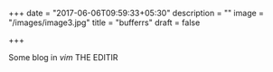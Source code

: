+++
date = "2017-06-06T09:59:33+05:30"
description = ""
image = "/images/image3.jpg"
title = "bufferrs"
draft = false

+++

Some blog in _vim_ THE EDITIR

